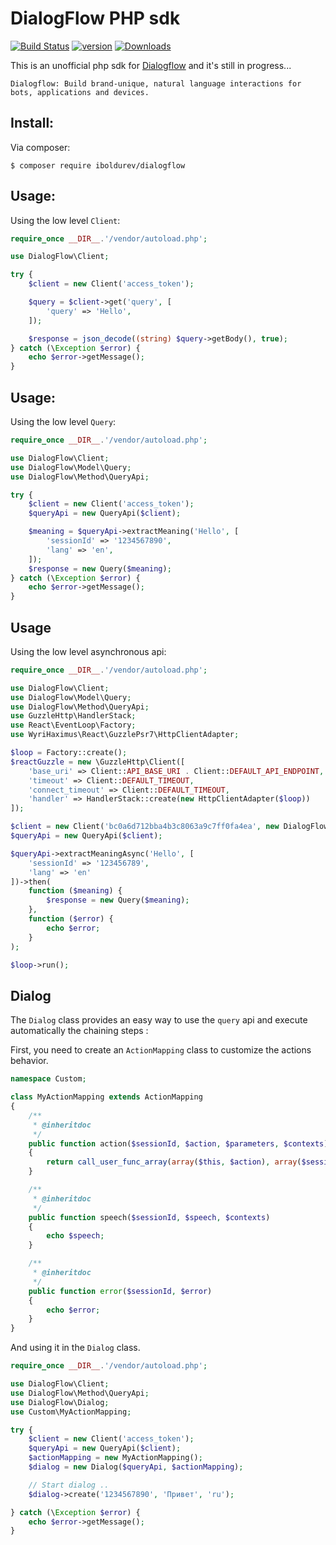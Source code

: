 DialogFlow PHP sdk
==============

[![Build Status](https://travis-ci.org/gambry/dialogflow.svg?branch=v2.x)](https://travis-ci.org/gambry/dialogflow)
[![version][packagist-version]][packagist-url]
[![Downloads][packagist-downloads]][packagist-url]

[packagist-url]: https://packagist.org/packages/iboldurev/dialogflow
[packagist-version]: https://img.shields.io/packagist/v/iboldurev/dialogflow.svg?style=flat
[packagist-downloads]: https://img.shields.io/packagist/dm/iboldurev/dialogflow.svg?style=flat

This is an unofficial php sdk for [Dialogflow][1] and it's still in progress...

```
Dialogflow: Build brand-unique, natural language interactions for bots, applications and devices.
```

## Install:

Via composer:

```
$ composer require iboldurev/dialogflow
```

## Usage:

Using the low level `Client`:

```php
require_once __DIR__.'/vendor/autoload.php';

use DialogFlow\Client;

try {
    $client = new Client('access_token');

    $query = $client->get('query', [
        'query' => 'Hello',
    ]);

    $response = json_decode((string) $query->getBody(), true);
} catch (\Exception $error) {
    echo $error->getMessage();
}
```

## Usage:

Using the low level `Query`:

```php
require_once __DIR__.'/vendor/autoload.php';

use DialogFlow\Client;
use DialogFlow\Model\Query;
use DialogFlow\Method\QueryApi;

try {
    $client = new Client('access_token');
    $queryApi = new QueryApi($client);

    $meaning = $queryApi->extractMeaning('Hello', [
        'sessionId' => '1234567890',
        'lang' => 'en',
    ]);
    $response = new Query($meaning);
} catch (\Exception $error) {
    echo $error->getMessage();
}
```

## Usage

Using the low level asynchronous api:

```php
require_once __DIR__.'/vendor/autoload.php';

use DialogFlow\Client;
use DialogFlow\Model\Query;
use DialogFlow\Method\QueryApi;
use GuzzleHttp\HandlerStack;
use React\EventLoop\Factory;
use WyriHaximus\React\GuzzlePsr7\HttpClientAdapter;

$loop = Factory::create();
$reactGuzzle = new \GuzzleHttp\Client([
    'base_uri' => Client::API_BASE_URI . Client::DEFAULT_API_ENDPOINT,
    'timeout' => Client::DEFAULT_TIMEOUT,
    'connect_timeout' => Client::DEFAULT_TIMEOUT,
    'handler' => HandlerStack::create(new HttpClientAdapter($loop))
]);

$client = new Client('bc0a6d712bba4b3c8063a9c7ff0fa4ea', new DialogFlow\HttpClient\GuzzleHttpClient($reactGuzzle));
$queryApi = new QueryApi($client);

$queryApi->extractMeaningAsync('Hello', [
    'sessionId' => '123456789',
    'lang' => 'en'
])->then(
    function ($meaning) {
        $response = new Query($meaning);
    },
    function ($error) {
        echo $error;
    }
);

$loop->run();
```

## Dialog

The `Dialog` class provides an easy way to use the `query` api and execute automatically the chaining steps :

First, you need to create an `ActionMapping` class to customize the actions behavior.

```php
namespace Custom;

class MyActionMapping extends ActionMapping
{
    /**
     * @inheritdoc
     */
    public function action($sessionId, $action, $parameters, $contexts)
    {
        return call_user_func_array(array($this, $action), array($sessionId, $parameters, $contexts));
    }

    /**
     * @inheritdoc
     */
    public function speech($sessionId, $speech, $contexts)
    {
        echo $speech;
    }

    /**
     * @inheritdoc
     */
    public function error($sessionId, $error)
    {
        echo $error;
    }
}

```

And using it in the `Dialog` class.

```php
require_once __DIR__.'/vendor/autoload.php';

use DialogFlow\Client;
use DialogFlow\Method\QueryApi;
use DialogFlow\Dialog;
use Custom\MyActionMapping;

try {
    $client = new Client('access_token');
    $queryApi = new QueryApi($client);
    $actionMapping = new MyActionMapping();
    $dialog = new Dialog($queryApi, $actionMapping);

    // Start dialog ..
    $dialog->create('1234567890', 'Привет', 'ru');

} catch (\Exception $error) {
    echo $error->getMessage();
}

```

[1]: https://dialogflow.com
